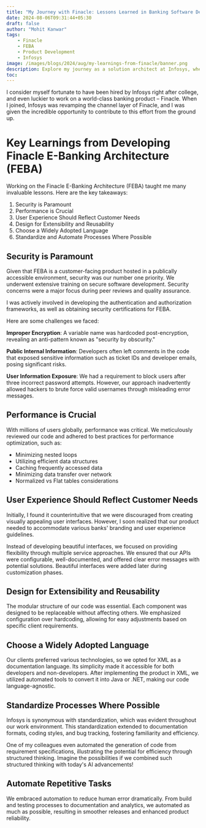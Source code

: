 ```yaml
---
title: "My Journey with Finacle: Lessons Learned in Banking Software Development"
date: 2024-08-06T09:31:44+05:30
draft: false
author: "Mohit Kanwar"
tags:
    - Finacle
    - FEBA
    - Product Development
    - Infosys
image: /images/blogs/2024/aug/my-learnings-from-finacle/banner.png
description: Explore my journey as a solution architect at Infosys, where I developed the Finacle E-Banking Architecture (FEBA). Discover key lessons in security, performance optimization, user experience design, and automation in banking software development. Learn how modular design and standardization can enhance software solutions in the financial sector.
toc:
---
```


I consider myself fortunate to have been hired by Infosys right after college, and even luckier to work on a world-class banking product – Finacle. When I joined, Infosys was revamping the channel layer of Finacle, and I was given the incredible opportunity to contribute to this effort from the ground up.

# Key Learnings from Developing Finacle E-Banking Architecture (FEBA)
Working on the Finacle E-Banking Architecture (FEBA) taught me many invaluable lessons. Here are the key takeaways:

1. Security is Paramount
1. Performance is Crucial
1. User Experience Should Reflect Customer Needs
1. Design for Extensibility and Reusability
1. Choose a Widely Adopted Language
1. Standardize and Automate Processes Where Possible

## Security is Paramount

Given that FEBA is a customer-facing product hosted in a publically accessible environment, security was our number one priority. We underwent extensive training on secure software development.
Security concerns were a major focus during peer reviews and quality assurance.

I was actively involved in developing the authentication and authorization frameworks, as well as obtaining security certifications for FEBA.

Here are some challenges we faced:

**Improper Encryption**: A variable name was hardcoded post-encryption, revealing an anti-pattern known as "security by obscurity."

**Public Internal Information**: Developers often left comments in the code that exposed sensitive information such as ticket IDs and developer emails, posing significant risks.

**User Information Exposure**: We had a requirement to block users after three incorrect password attempts. However, our approach inadvertently allowed hackers to brute force valid usernames through misleading error messages.


## Performance is Crucial
With millions of users globally, performance was critical. We meticulously reviewed our code and adhered to best practices for performance optimization, such as:

* Minimizing nested loops
* Utilizing efficient data structures
* Caching frequently accessed data
* Minimizing data transfer over network
* Normalized vs Flat tables considerations


## User Experience Should Reflect Customer Needs
Initially, I found it counterintuitive that we were discouraged from creating visually appealing user interfaces. However, I soon realized that our product needed to accommodate various banks' branding and user experience guidelines.

Instead of developing beautiful interfaces, we focused on providing flexibility through multiple service approaches. We ensured that our APIs were configurable, well-documented, and offered clear error messages with potential solutions.
Beautiful interfaces were added later during customization phases.

## Design for Extensibility and Reusability
The modular structure of our code was essential. Each component was designed to be replaceable without affecting others. We emphasized configuration over hardcoding, allowing for easy adjustments based on specific client requirements.

## Choose a Widely Adopted Language
Our clients preferred various technologies, so we opted for XML as a documentation language. Its simplicity made it accessible for both developers and non-developers. After implementing the product in XML, we utilized automated tools to convert it into Java or .NET, making our code language-agnostic.

## Standardize Processes Where Possible
Infosys is synonymous with standardization, which was evident throughout our work environment. This standardization extended to documentation formats, coding styles, and bug tracking, fostering familiarity and efficiency.

One of my colleagues even automated the generation of code from requirement specifications, illustrating the potential for efficiency through structured thinking. Imagine the possibilities if we combined such structured thinking with today's AI advancements!
## Automate Repetitive Tasks
We embraced automation to reduce human error dramatically. From build and testing processes to documentation and analytics, we automated as much as possible, resulting in smoother releases and enhanced product reliability.